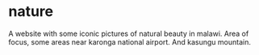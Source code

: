 # nature
A website with some iconic pictures of natural beauty in malawi.
Area of focus, some areas near karonga national airport. And kasungu mountain.